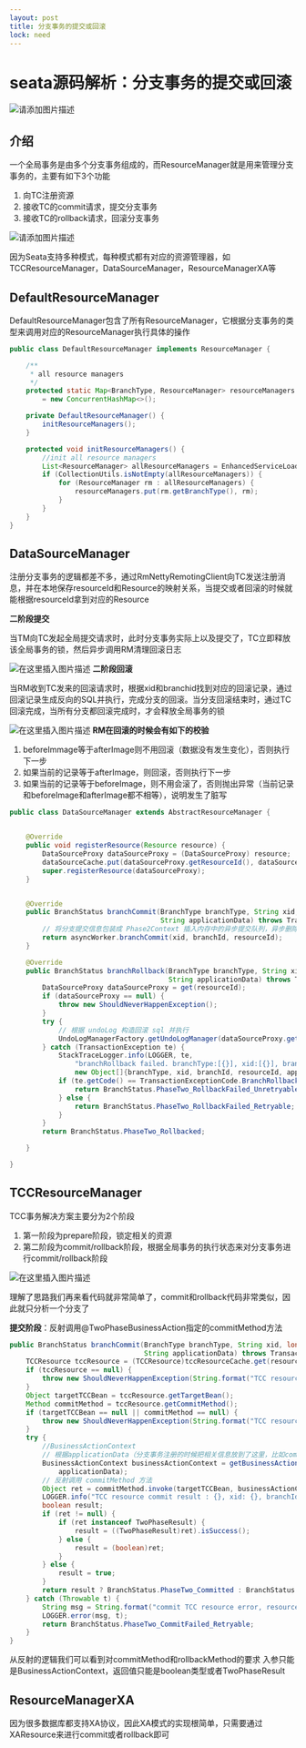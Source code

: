 ```yaml
---
layout: post
title: 分支事务的提交或回滚
lock: need
---
```


# seata源码解析：分支事务的提交或回滚

![请添加图片描述](https://img-blog.csdnimg.cn/38df98466cd74d09a8fbcb5a57248282.jpg?)

## 介绍
一个全局事务是由多个分支事务组成的，而ResourceManager就是用来管理分支事务的，主要有如下3个功能

1. 向TC注册资源
2. 接收TC的commit请求，提交分支事务
3. 接收TC的rollback请求，回滚分支事务

![请添加图片描述](https://img-blog.csdnimg.cn/a1019fab4abf49f287540248b6c562c2.png?)

因为Seata支持多种模式，每种模式都有对应的资源管理器，如TCCResourceManager，DataSourceManager，ResourceManagerXA等

## DefaultResourceManager
DefaultResourceManager包含了所有ResourceManager，它根据分支事务的类型来调用对应的ResourceManager执行具体的操作
```java
public class DefaultResourceManager implements ResourceManager {

    /**
     * all resource managers
     */
    protected static Map<BranchType, ResourceManager> resourceManagers
        = new ConcurrentHashMap<>();

    private DefaultResourceManager() {
        initResourceManagers();
    }

    protected void initResourceManagers() {
        //init all resource managers
        List<ResourceManager> allResourceManagers = EnhancedServiceLoader.loadAll(ResourceManager.class);
        if (CollectionUtils.isNotEmpty(allResourceManagers)) {
            for (ResourceManager rm : allResourceManagers) {
                resourceManagers.put(rm.getBranchType(), rm);
            }
        }
    }   
}
```

## DataSourceManager
注册分支事务的逻辑都差不多，通过RmNettyRemotingClient向TC发送注册消息，并在本地保存resourceId和Resource的映射关系，当提交或者回滚的时候就能根据resourceId拿到对应的Resource

**二阶段提交**

当TM向TC发起全局提交请求时，此时分支事务实际上以及提交了，TC立即释放该全局事务的锁，然后异步调用RM清理回滚日志

![在这里插入图片描述](https://img-blog.csdnimg.cn/99b89c9105b64d3a9d580648f198bf53.png?)
**二阶段回滚**

当RM收到TC发来的回滚请求时，根据xid和branchid找到对应的回滚记录，通过回滚记录生成反向的SQL并执行，完成分支的回滚。当分支回滚结束时，通过TC回滚完成，当所有分支都回滚完成时，才会释放全局事务的锁

![在这里插入图片描述](https://img-blog.csdnimg.cn/97f8fc9ba2c14963b82863e050bba58a.png?)
**RM在回滚的时候会有如下的校验**

1. beforeImmage等于afterImage则不用回滚（数据没有发生变化），否则执行下一步
2. 如果当前的记录等于afterImage，则回滚，否则执行下一步
3. 如果当前的记录等于beforeImage，则不用会滚了，否则抛出异常（当前记录和beforeImage和afterImage都不相等），说明发生了脏写

```java
public class DataSourceManager extends AbstractResourceManager {


    @Override
    public void registerResource(Resource resource) {
        DataSourceProxy dataSourceProxy = (DataSourceProxy) resource;
        dataSourceCache.put(dataSourceProxy.getResourceId(), dataSourceProxy);
        super.registerResource(dataSourceProxy);
    }


    @Override
    public BranchStatus branchCommit(BranchType branchType, String xid, long branchId, String resourceId,
                                     String applicationData) throws TransactionException {
        // 将分支提交信息包装成 Phase2Context 插入内存中的异步提交队列，异步删除undoLog
        return asyncWorker.branchCommit(xid, branchId, resourceId);
    }

    @Override
    public BranchStatus branchRollback(BranchType branchType, String xid, long branchId, String resourceId,
                                       String applicationData) throws TransactionException {
        DataSourceProxy dataSourceProxy = get(resourceId);
        if (dataSourceProxy == null) {
            throw new ShouldNeverHappenException();
        }
        try {
            // 根据 undoLog 构造回滚 sql 并执行
            UndoLogManagerFactory.getUndoLogManager(dataSourceProxy.getDbType()).undo(dataSourceProxy, xid, branchId);
        } catch (TransactionException te) {
            StackTraceLogger.info(LOGGER, te,
                "branchRollback failed. branchType:[{}], xid:[{}], branchId:[{}], resourceId:[{}], applicationData:[{}]. reason:[{}]",
                new Object[]{branchType, xid, branchId, resourceId, applicationData, te.getMessage()});
            if (te.getCode() == TransactionExceptionCode.BranchRollbackFailed_Unretriable) {
                return BranchStatus.PhaseTwo_RollbackFailed_Unretryable;
            } else {
                return BranchStatus.PhaseTwo_RollbackFailed_Retryable;
            }
        }
        return BranchStatus.PhaseTwo_Rollbacked;

    }

}
```

## TCCResourceManager
TCC事务解决方案主要分为2个阶段
1. 第一阶段为prepare阶段，锁定相关的资源
2. 第二阶段为commit/rollback阶段，根据全局事务的执行状态来对分支事务进行commit/rollback阶段

![在这里插入图片描述](https://img-blog.csdnimg.cn/527d5d6d4ac74a3d874f6f599ccca321.png?)

理解了思路我们再来看代码就非常简单了，commit和rollback代码非常类似，因此就只分析一个分支了

**提交阶段**：反射调用@TwoPhaseBusinessAction指定的commitMethod方法


```java
public BranchStatus branchCommit(BranchType branchType, String xid, long branchId, String resourceId,
                                 String applicationData) throws TransactionException {
    TCCResource tccResource = (TCCResource)tccResourceCache.get(resourceId);
    if (tccResource == null) {
        throw new ShouldNeverHappenException(String.format("TCC resource is not exist, resourceId: %s", resourceId));
    }
    Object targetTCCBean = tccResource.getTargetBean();
    Method commitMethod = tccResource.getCommitMethod();
    if (targetTCCBean == null || commitMethod == null) {
        throw new ShouldNeverHappenException(String.format("TCC resource is not available, resourceId: %s", resourceId));
    }
    try {
        //BusinessActionContext
        // 根据applicationData（分支事务注册的时候把相关信息放到了这里，比如commitMethod，rollbackMethod），xid等重新构建BusinessActionContext
        BusinessActionContext businessActionContext = getBusinessActionContext(xid, branchId, resourceId,
            applicationData);
        // 反射调用 commitMethod 方法
        Object ret = commitMethod.invoke(targetTCCBean, businessActionContext);
        LOGGER.info("TCC resource commit result : {}, xid: {}, branchId: {}, resourceId: {}", ret, xid, branchId, resourceId);
        boolean result;
        if (ret != null) {
            if (ret instanceof TwoPhaseResult) {
                result = ((TwoPhaseResult)ret).isSuccess();
            } else {
                result = (boolean)ret;
            }
        } else {
            result = true;
        }
        return result ? BranchStatus.PhaseTwo_Committed : BranchStatus.PhaseTwo_CommitFailed_Retryable;
    } catch (Throwable t) {
        String msg = String.format("commit TCC resource error, resourceId: %s, xid: %s.", resourceId, xid);
        LOGGER.error(msg, t);
        return BranchStatus.PhaseTwo_CommitFailed_Retryable;
    }
}
```

从反射的逻辑我们可以看到对commitMethod和rollbackMethod的要求
入参只能是BusinessActionContext，返回值只能是boolean类型或者TwoPhaseResult

## ResourceManagerXA
因为很多数据库都支持XA协议，因此XA模式的实现根简单，只需要通过XAResource来进行commit或者rollback即可